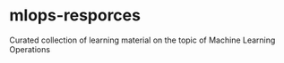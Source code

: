 # mlops-resporces
Curated collection of learning material on the topic of Machine Learning Operations
